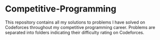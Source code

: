 # Competitive-Programming
This repository contains all my solutions to problems I have solved on Codeforces throughout my competitive programming career.
Problems are separated into folders indicating their difficulty rating on Codeforces.

